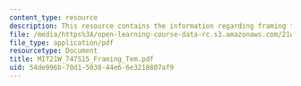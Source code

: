 ```yaml
---
content_type: resource
description: This resource contains the information regarding framing template.
file: /media/https%3A/open-learning-course-data-rc.s3.amazonaws.com/21w-747-rhetoric-spring-2015/54de996b70d1503844e66e3218807af9_MIT21W_747S15_Framing_Tem.pdf
file_type: application/pdf
resourcetype: Document
title: MIT21W_747S15_Framing_Tem.pdf
uid: 54de996b-70d1-5038-44e6-6e3218807af9
---
```

